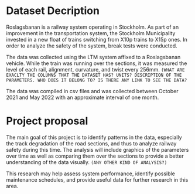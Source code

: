 # Dataset Decription
Roslagsbanan is a railway system operating in Stockholm. As part of an improvement in the transportation system, the Stockholm Municipality invested in a new float of trains switching from X10p trains to X15p ones. In order to analyze the safety of the system, break tests were conducted. 

The data was collected using the LTM system affixed to a Roslagsbanan vehicle. While the train was running over the sections, it was measured the level of each rail, alignment, curvature, and twist every 256mm. `(WHAT ARE EXACLTY THE COLUMNS THAT THE DATASET HAS? UNITS? DESCRIPTION OF THE PARAMETERS. WHO DOES IT BELONG TO? IS THERE ANY LINK TO SEE THE DATA?` 

The data was compiled in csv files and was collected between October 2021 and May 2022 with an approximate interval of one month.

# Project proposal
The main goal of this project is to identify patterns in the data, especially the track degradation of the road sections, and thus to analyze railway safety during this time. The analysis will include graphics of the parameters over time as well as comparing them over the sections to provide a better understanding of the data visually. `(ANY OTHER KIND OF ANALYSIS?)`

This research may help assess system performance, identify possible maintenance schedules, and provide useful data for further research in this area.


